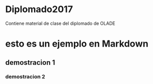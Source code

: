 # Diplomado2017
Contiene material de clase del diplomado de OLADE
# esto es un ejemplo en Markdown
## demostracion 1
### demostracion 2
